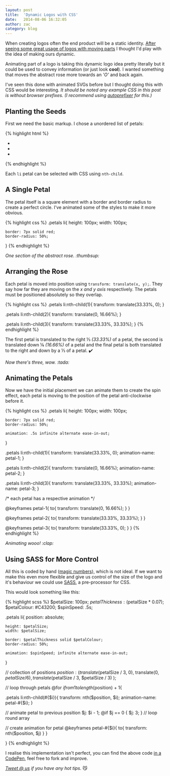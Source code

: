 ```yaml
---
layout: post
title:  'Dynamic Logos with CSS'
date:   2014-08-06 16:32:05
author: zac
category: blog
---
```


When creating logos often the end product will be a static identity. [After seeing some great usage of logos with moving parts](http://www.hexanine.com/zeroside/the-future-is-fluid-inside-dynamic-logos/) I thought I'd play with the idea of making ours dynamic.

Animating part of a logo is taking this dynamic logo idea pretty literally but it could be used to convey information (or just look **cool**). I wanted something that moves the abstract rose more towards an _'O'_ and back again.

I've seen this done with animated SVGs before but I thought doing this with CSS would be interesting. _It should be noted any example CSS in this post is without browser prefixes. (I recommend using [autoprefixer](https://github.com/ai/autoprefixer) for this.)_

## Planting the Seeds

First we need the basic markup. I chose a unordered list of petals:

{% highlight html %}
<ul class="petals">
	<li></li>
	<li></li>
	<li></li>
</ul>
{% endhighlight %}

Each `li` petal can be selected with CSS using `nth-child`.

## A Single Petal

The petal itself is a square element with a border and border radius to create a perfect circle. I've animated some of the styles to make it more obvious.

{% highlight css %}
.petals li{
	height: 100px;
	width: 100px;

	border: 7px solid red;
	border-radius: 50%;
}
{% endhighlight %}

<!-- We're using Jekyll and HTML doesn't render very well amongst Markdown hence the unusual classes -->
<div class="code-result">		<div class="example-petal--1"></div>		</div>
<em class="caption">One section of the abstract rose. :thumbsup:</em>

## Arranging the Rose

Each petal is moved into position using `transform: translate(x, y);`. They say how far they are moving on the _x and y axis_ respectively. The petals must be positioned absolutely so they overlap.

{% highlight css %}
.petals li:nth-child(1){
	transform: translate(33.33%, 0);
}

.petals li:nth-child(2){
	transform: translate(0, 16.66%);
}

.petals li:nth-child(3){
	transform: translate(33.33%, 33.33%);
}
{% endhighlight %}

The first petal is translated to the right &frac13; _(33.33%)_ of a petal, the second is translated down &frac16; _(16.66%)_ of a petal and the final petal is both translated to the right and down by a &frac13; of a petal. :heavy_check_mark:

<!-- We're using Jekyll and HTML doesn't render very well amongst Markdown hence the unusual classes -->
<div class="code-result">		<div class="example-petals">	<div class="example-petal--2-1"></div>	<div class="example-petal--2-2"></div>	<div class="example-petal--2-3"></div>	</div>		</div>
<em class="caption">Now there's three, wow. :tada:</em>

## Animating the Petals

Now we have the initial placement we can animate them to create the spin effect, each petal is moving to the position of the petal anti-clockwise before it.

{% highlight css %}
.petals li{
	height: 100px;
	width: 100px;

	border: 7px solid red;
	border-radius: 50%;
	
	animation: .5s infinite alternate ease-in-out;
}

.petals li:nth-child(1){
	transform: translate(33.33%, 0);
	animation-name: petal-1;
}

.petals li:nth-child(2){
	transform: translate(0, 16.66%);
	animation-name: petal-2;
}

.petals li:nth-child(3){
	transform: translate(33.33%, 33.33%);
	animation-name: petal-3;
}
	
/* each petal has a respective animation */

@keyframes petal-1{
	to{ transform: translate(0, 16.66%); }
}

@keyframes petal-2{
	to{ transform: translate(33.33%, 33.33%); }
}

@keyframes petal-3{
	to{ transform: translate(33.33%, 0); }
}
{% endhighlight %}

<!-- We're using Jekyll and HTML doesn't render very well amongst Markdown hence the unusual classes -->
<div class="code-result">		<div class="example-petals">	<div class="example-petal--3-1"></div>	<div class="example-petal--3-2"></div>	<div class="example-petal--3-3"></div>	</div>		</div>
<em class="caption">Animating wooo! :clap:</em>

## Using SASS for More Control

All this is coded by hand ([magic numbers](http://csswizardry.com/2012/11/code-smells-in-css/)), which is not ideal. If we want to make this even more flexible and give us control of the size of the logo and it's behaviour we could use [SASS](http://sass-lang.com/), a pre-processor for CSS.

This would look something like this:

{% highlight scss %}
$petalSize: 100px;
$petalThickness: ($petalSize * 0.07);
$petalColour: #C43200;
$spinSpeed: .5s;

.petals li{
    position: absolute;
  
    height: $petalSize;
    width: $petalSize;

    border: $petalThickness solid $petalColour;
    border-radius: 50%;
  
    animation: $spinSpeed; infinite alternate ease-in-out;
}

// collection of positions
$position:(
    translate($petalSize / 3, 0),
    translate(0, $petalSize / 6),
    translate($petalSize / 3, $petalSize / 3)
  );

// loop through petals
@for $i from 1 to length($position) + 1{
  
  .petals li:nth-child(#{$i}){
    transform: nth($position, $i);
    animation-name: petal-#{$i};
  }

  // animate petal to previous position
  $j: $i - 1;
  @if $j == 0 { $j: 3; } // loop round array

  // create animation for petal
  @keyframes petal-#{$i}{ to{ transform: nth($position, $j) } }

}
{% endhighlight %}

I realise this implementation isn't perfect, you can find the above code [in a CodePen](http://codepen.io/zaccolley/pen/ApEiF), feel free to fork and improve.

_[Tweet @ us](http://twitter.com/rosedgtl) if you have any hot tips._ :smirk_cat: